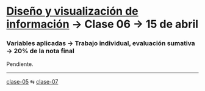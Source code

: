 # [Diseño y visualización de información](https://github.com/profesorfaco/aud5v027-2025) → Clase 06 → 15 de abril

### Variables aplicadas → Trabajo individual, evaluación sumativa → 20% de la nota final

Pendiente.

_ _ _ _ 

[clase-05](https://github.com/profesorfaco/aud5v027-2025/blob/main/clase-05/README.md) ⇆ [clase-07](https://github.com/profesorfaco/aud5v027-2025/blob/main/clase-07/README.md)
